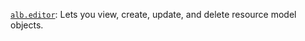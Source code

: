 [`alb.editor`](../../../../iam/concepts/access-control/roles.md#alb-editor): Lets you view, create, update, and delete resource model objects.
